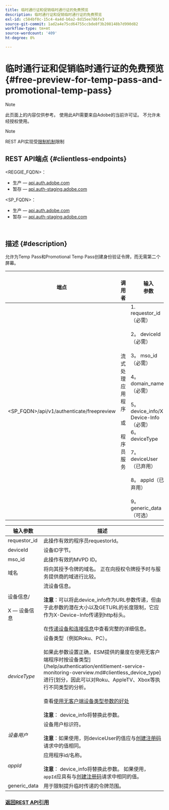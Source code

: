 ```yaml
---
title: 临时通行证和促销临时通行证的免费预览
description: 临时通行证和促销临时通行证的免费预览
exl-id: c584bf0c-15c4-4a4d-b6a2-8d15ee786fe3
source-git-commit: 1ad2a4e75cd64755ccbde8f3b208148b7d990d82
workflow-type: tm+mt
source-wordcount: '409'
ht-degree: 0%

---
```


# 临时通行证和促销临时通行证的免费预览 {#free-preview-for-temp-pass-and-promotional-temp-pass}

>[!NOTE]
>
>此页面上的内容仅供参考。 使用此API需要来自Adobe的当前许可证。 不允许未经授权使用。

>[!NOTE]
>
> REST API实现受[限制机制](/help/authentication/throttling-mechanism.md)限制

## REST API端点 {#clientless-endpoints}

&lt;REGGIE_FQDN>：

* 生产 — [api.auth.adobe.com](http://api.auth.adobe.com/)
* 暂存 — [api.auth-staging.adobe.com](http://api.auth-staging.adobe.com/)

&lt;SP_FQDN>：

* 生产 — [api.auth.adobe.com](http://api.auth.adobe.com/)
* 暂存 — [api.auth-staging.adobe.com](http://api.auth-staging.adobe.com/)

</br>

## 描述 {#description}

允许为Temp Pass和Promotional Temp Pass创建身份验证令牌，而无需第二个屏幕。


| 端点 | </br>调用者 | 输入   </br>参数 | HTTP </br>方法 | 响应 | HTTP </br>响应 |
| --- | --- | --- | --- | --- | --- |
| &lt;SP_FQDN>/api/v1/authenticate/freepreview | 流式处理应用程序</br></br>或</br></br>程序员服务 | 1. requestor_id（必需）</br>    </br>2。  deviceId （必需）</br>    </br>3。  mso_id （必需）</br>    </br>4。  domain_name （必需）</br>    </br>5。  device_info/X-Device-Info （必需）</br>6。  deviceType</br>    </br>7。  deviceUser（已弃用）</br>    </br>8。  appId（已弃用）</br>    </br>9。  generic_data（可选） | POST | 成功的响应将为“204无内容”，这表示已成功创建令牌并准备好用于授权流。 | 204 — 无内容   </br>400 — 错误请求 |

<div>


| 输入参数 | 描述 |
| --- | --- |
| requestor_id | 此操作有效的程序员requestorId。 |
| deviceId | 设备ID字节。 |
| mso_id | 此操作有效的MVPD ID。 |
| 域名 | 将向其授予令牌的域名。 正在向授权令牌授予时与服务提供商的域进行比较。 |
| 设备信息/</br></br>X — 设备信息 | 流设备信息。</br></br>**注意**：可以将此device_info作为URL参数传递，但由于此参数的潜在大小以及GETURL的长度限制，它应作为X-Device-Info传递到http标头。 </br></br>在[传递设备和连接信息](/help/authentication/passing-client-information-device-connection-and-application.md)中查看完整的详细信息。 |
| _deviceType_ | 设备类型（例如Roku、PC）。</br></br>如果此参数设置正确，ESM提供的量度在使用无客户端程序时按设备类型](/help/authentication/entitlement-service-monitoring-overview.md#clientless_device_type)进行[划分，因此可以对Roku、AppleTV、Xbox等执行不同类型的分析。</br></br>查看[使用无客户端设备类型参数的好处&#x200B;](/help/authentication/benefits-of-using-the-clientless-devicetype-parameter-in-pass-metrics.md)</br></br>**注意**： device_info将替换此参数。 |
| _设备用户_ | 设备用户标识符。</br></br>**注意**：如果使用，则deviceUser的值应与[创建注册码](/help/authentication/registration-code-request.md)请求中的值相同。 |
| _appId_ | 应用程序id/名称。 </br></br>**注意**： device_info将替换此参数。 如果使用，`appId`应具有与[创建注册码](/help/authentication/registration-code-request.md)请求中相同的值。 |
| generic_data | 用于限制提升临时传递的令牌范围。 |


### [返回REST API引用](/help/authentication/rest-api-reference.md)
